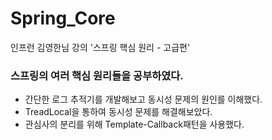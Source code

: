 # Spring_Core

인프런 김영한님 강의 '스프링 핵심 원리 - 고급편'

### 스프링의 여러 핵심 원리들을 공부하였다.

* 간단한 로그 추적기를 개발해보고 동시성 문제의 원인를 이해했다.
* TreadLocal을 통하여 동시성 문제를 해결해보았다.
* 관심사의 분리를 위해 Template-Callback패턴을 사용했다.